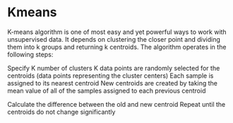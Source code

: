 # Kmeans
K-means algorithm is one of most easy and yet powerful ways to work with unsupervised data. It depends on clustering the closer point and dividing them into k groups and returning k centroids.
The algorithm operates in the following steps:

Specify K number of clusters
K data points are randomly selected for the centroids (data points representing the cluster centers)
Each sample is assigned to its nearest centroid
New centroids are created by taking the mean value of all of
the samples assigned to each previous centroid

Calculate the difference between the old and new centroid
Repeat until the centroids do not change significantly
